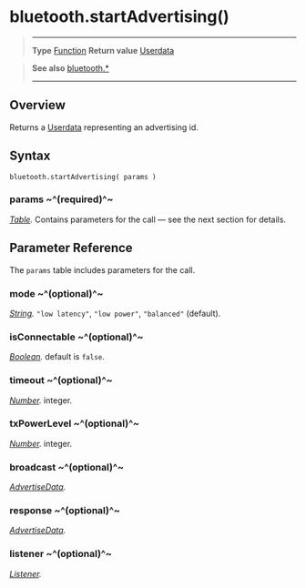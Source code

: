 # bluetooth.startAdvertising()

> --------------------- ------------------------------------------------------------------------------------------
> __Type__              [Function](https://docs.coronalabs.com/api/type/Function.html)
> __Return value__      [Userdata](https://docs.coronalabs.com/api/type/Userdata.html)


> __See also__          [bluetooth.*](/plugin/bluetooth/)
> --------------------- ------------------------------------------------------------------------------------------

## Overview

Returns a [Userdata](https://docs.coronalabs.com/api/type/Userdata.html) representing an advertising id.

## Syntax

	bluetooth.startAdvertising( params )

### params ~^(required)^~
_[Table](https://docs.coronalabs.com/api/type/Table.html)._ Contains parameters for the call &mdash; see the next section for details.


## Parameter Reference

The `params` table includes parameters for the call.

### mode ~^(optional)^~
_[String](https://docs.coronalabs.com/api/type/String.html)._ `"low latency"`, `"low power"`, `"balanced"` (default).

### isConnectable ~^(optional)^~
_[Boolean](https://docs.coronalabs.com/api/type/Boolean.html)._ default is `false`.

### timeout ~^(optional)^~
_[Number](https://docs.coronalabs.com/api/type/Number.html)._ integer.

### txPowerLevel ~^(optional)^~
_[Number](https://docs.coronalabs.com/api/type/Number.html)._ integer.

### broadcast ~^(optional)^~
_[AdvertiseData](/plugin/bluetooth/type/AdvertiseData/)._

### response ~^(optional)^~
_[AdvertiseData](/plugin/bluetooth/type/AdvertiseData/)._

### listener ~^(optional)^~
_[Listener](https://docs.coronalabs.com/api/type/Listener.html)._